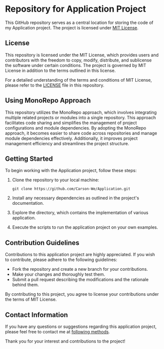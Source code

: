 # Repository for Application Project

This GitHub repository serves as a central location for storing the code of my Application project. The project is licensed under [MIT License](LICENSE).

## License

This repository is licensed under the MIT License, which provides users and contributors with the freedom to copy, modify, distribute, and sublicense the software under certain conditions. The project is governed by MIT License in addition to the terms outlined in this license.

For a detailed understanding of the terms and conditions of MIT License, please refer to the [LICENSE](LICENSE) file in this repository.

## Using MonoRepo Approach

This repository utilizes the MonoRepo approach, which involves integrating multiple related projects or modules into a single repository. This approach facilitates code sharing and simplifies the management of project configurations and module dependencies. By adopting the MonoRepo approach, it becomes easier to share code across repositories and manage module dependencies effectively. Additionally, it improves project management efficiency and streamlines the project structure.

## Getting Started

To begin working with the Application project, follow these steps:

1. Clone the repository to your local machine:

   `
   git clone https://github.com/Carson-We/Application.git
   `

2. Install any necessary dependencies as outlined in the project's documentation.

3. Explore the directory, which contains the implementation of various application.

4. Execute the scripts to run the application project on your own examples.

## Contribution Guidelines

Contributions to this application project are highly appreciated. If you wish to contribute, please adhere to the following guidelines:

- Fork the repository and create a new branch for your contributions.
- Make your changes and thoroughly test them.
- Submit a pull request describing the modifications and the rationale behind them.

By contributing to this project, you agree to license your contributions under the terms of MIT License.

## Contact Information

If you have any questions or suggestions regarding this application project, please feel free to contact me at [following methods](https://carson-we.github.io/Carson-We.github.io/contact.html).

Thank you for your interest and contributions to the project!
